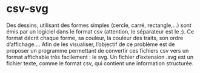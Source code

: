 # csv-svg

Des dessins, utilisant des formes simples (cercle, carré, rectangle,...) sont émis par un logiciel dans
le format csv (attention, le séparateur est le ;). Ce format décrit chaque forme, sa couleur, la couleur
des traits, son ordre d’affichage.... Afin de les visualiser, l’objectif de ce problème est de proposer un
programme permettant de convertir ces fichiers csv vers un format affichable très facilement : le svg.
Un fichier d’extension .svg est un fichier texte, comme le format csv, qui contient une information
structurée.
